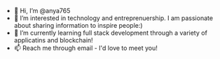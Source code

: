 - 👋 Hi, I’m @anya765
- 👀 I’m interested in technology and entreprenuership. I am passionate about sharing information to inspire people:)
- 🌱 I’m currently learning full stack development through a variety of applicatins and blockchain!
- 📫 Reach me through email - I'd love to meet you!

<!---
anya765/anya765 is a ✨ special ✨ repository because its `README.md` (this file) appears on your GitHub profile.
You can click the Preview link to take a look at your changes.
--->
